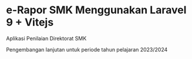 # e-Rapor SMK Menggunakan Laravel 9 + Vitejs
Aplikasi Penilaian Direktorat SMK

Pengembangan lanjutan untuk periode tahun pelajaran 2023/2024
